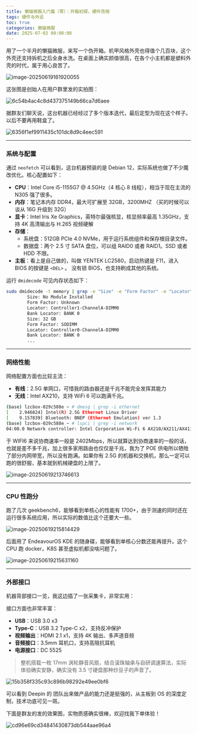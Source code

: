 ```yaml
---
title: 懒猫微服入门篇（零）：开箱初探，硬件亮相
tags: 硬件与外设
toc: true
categories: 懒猫微服
date: 2025-07-02 00:00:00
---
```


用了一个半月的懒猫微服，来写一个伪开箱。机甲风格外壳也得值个几百块，这个外壳还支持拆机之后全身水洗。在桌面上确实颜值很高，在各个小主机都是塑料外壳的时代，属于用心良苦了。

![image-20250619161920055](https://raw.githubusercontent.com/cloudsmithy/picgo-imh/master/image-20250619161920055.png)

这张图是创始人在用户群里发的实拍图：

![6c54b4ac4c8d437375149b66ca7d6aee](https://raw.githubusercontent.com/cloudsmithy/picgo-imh/master/6c54b4ac4c8d437375149b66ca7d6aee.jpg)

据群友们聊天说，这台机器已经经过了多个版本迭代，最后定型为现在这个样子。以后不要再用鞋盒了。

![6356f1ef9911435c101dc8d9c4eec591](https://raw.githubusercontent.com/cloudsmithy/picgo-imh/master/6356f1ef9911435c101dc8d9c4eec591.png)

---

### 系统与配置

通过 `neofetch` 可以看到，这台机器预装的是 Debian 12，实际系统也做了不少魔改优化。核心配置如下：

- **CPU**：Intel Core i5-1155G7 @ 4.5GHz（4 核心 8 线程），相当于现在主流的 N305 强了很多。
- **内存**：笔记本内存 DDR4，最大可扩展至 32GB，3200MHZ （买的时候可以谈从 16G 升级到 32G）
- **显卡**：Intel Iris Xe Graphics，英特尔最强核显，核显频率最高 1.35GHz，支持 4K 高清输出与 H.265 视频硬解
- **存储**：
  - 系统盘：512GB PCIe 4.0 NVMe，用于运行系统组件和保存根目录文件。
  - 数据盘：两个 2.5 寸 SATA 盘位，可以组 RAID0 或者 RAID1。SSD 或者 HDD 不限。
- **主板**：看上是自己做的，叫做 YENTEK LC2580，启动热键是 F11，进入 BIOS 的按键是 `<DEL>` 。 没有锁 BIOS，也支持刷成其他的系统。

运行 `dmidecode` 可见内存状态如下：

```bash
sudo dmidecode -t memory | grep -e "Size" -e "Form Factor" -e "Locator"
        Size: No Module Installed
        Form Factor: Unknown
        Locator: Controller1-ChannelA-DIMM0
        Bank Locator: BANK 0
        Size: 32 GB
        Form Factor: SODIMM
        Locator: Controller0-ChannelA-DIMM0
        Bank Locator: BANK 0
        ...
```

---

### 网络性能

网络配置方面也比较主流：

- **有线**：2.5G 单网口，可惜我的路由器还是千兆不能完全发挥其能力
- **无线**：Intel AX210，支持 WiFi 6 可以跑满千兆。

```bash
(base) lzcbox-029c588e ~ # dmesg | grep -i ethernet
[    2.946824] Intel(R) 2.5G Ethernet Linux Driver
[    9.157839] Bluetooth: BNEP (Ethernet Emulation) ver 1.3
(base) lzcbox-029c588e ~ # lspci | grep -i network
04:00.0 Network controller: Intel Corporation Wi-Fi 6 AX210/AX211/AX411 160MHz (rev 1a)
```

于 WIFI6 来说协商速率一般是 2402Mbps，所以就算达到协商速率的一般的话，也就是差不多千兆，加上很多家用路由也仅仅是千兆，我为了 POE 供电所以牺牲了部分内网带宽，所以没有跑满。如果你有 2.5G 的机器和交换机，那么一定可以跑的很舒服，基本就到机械硬盘的上限了。

![image-20250619213746613](https://raw.githubusercontent.com/cloudsmithy/picgo-imh/master/image-20250619213746613.png)

---

### CPU 性跑分

跑了几次 geekbench6，能够看到单核心的性能有 1700+，由于测速的同时还在运行很多系统应用，所以实际的数值比这个还要大一些。

![image-20250619215814429](https://raw.githubusercontent.com/cloudsmithy/picgo-imh/master/image-20250619215814429.png)

后面用了 EndeavourOS KDE 的随身碟，能够看到单核心分数还能再提升。这个 CPU 跑 docker，K8S 甚至虚拟机都没啥问题了。

![image-20250619215631160](https://raw.githubusercontent.com/cloudsmithy/picgo-imh/master/image-20250619215631160.png)

---

### 外部接口

机器背部接口一览，我这边插了一张采集卡，非常实用：

接口方面也非常丰富：

- **USB**：USB 3.0 x3
- **Type-C**：USB 3.2 Type-C x2，支持反冲保护
- **视频输出**：HDMI 2.1 x1，支持 4K 输出、多声道音频
- **音频接口**：3.5mm 耳机口，支持高阻抗耳机
- **电源接口**：DC 5525

> 整机搭载一枚 17mm 涡轮静音风扇，结合滚珠轴承与自研调速算法，实际体验确实安静，确实没有 3.5 寸硬盘那种炒豆子的声音了。

![15b358f335c93c896b98292e49ee0bf6](https://raw.githubusercontent.com/cloudsmithy/picgo-imh/master/15b358f335c93c896b98292e49ee0bf6.jpg)

可以看到 Deepin 的 团队出来做产品的能力还是挺强的，从主板到 OS 的深度定制，技术功底可见一斑。

下面是群友的发的效果图，实物质感确实很棒，欢迎找我下单体验！

![cd96e69cd34841430873db544aae96a4](https://raw.githubusercontent.com/cloudsmithy/picgo-imh/master/cd96e69cd34841430873db544aae96a4.png)
